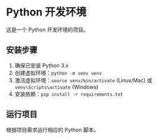 # Python 开发环境

这是一个 Python 开发环境的项目。

## 安装步骤
1. 确保已安装 Python 3.x
2. 创建虚拟环境：`python -m venv venv`
3. 激活虚拟环境：`source venv/bin/activate` (Linux/Mac) 或 `venv\Scripts\activate` (Windows)
4. 安装依赖：`pip install -r requirements.txt`

## 运行项目
根据项目需求运行相应的 Python 脚本。
